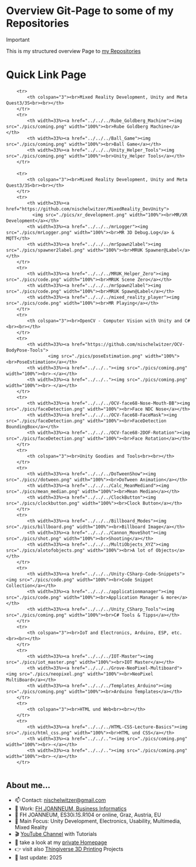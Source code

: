 # Overview Git-Page to some of my Repositories 

> [!IMPORTANT]  
> This is my structured overview Page to <a href="https://github.com/nischelwitzer?tab=repositories">my Repositories</a> 

# Quick Link Page

<table width=100%>

        <tr>
            <th colspan="3"><br>Mixed Reality Development, Unity and Meta Quest3/3S<br><br></th>
        </tr>        
        <tr>
            <th width=33%><a href="../../../Rube_Goldberg_Machine"><img src="./pics/coming.png" width="100%"><br>Rube Goldberg Machine</a></th>
            <th width=33%><a href="../../../Ball_Game"><img src="./pics/coming.png" width="100%"><br>Ball Game</a></th>
            <th width=33%><a href="../../../Unity_Helper_Tools"><img src="./pics/coming.png" width="100%"><br>Unity_Helper Tools</a></th>
        </tr>  
        
        <tr>
            <th colspan="3"><br>Mixed Reality Development, Unity and Meta Quest3/3S<br><br></th>
        </tr>        
        <tr>
            <th width=33%><a href="https://github.com/nischelwitzer/MixedReality_DevUnity">
              <img src="./pics/xr_development.png" width="100%"><br>MR/XR Development</a></th>
            <th width=33%><a href="../../../mrLogger"><img src="./pics/mrLogger.png" width="100%"><br>MR 3D Debug.Log</a> & MQTT</th>
            <th width=33%><a href="../../../mrSpawn2label"><img src="./pics/spawner2label.png" width="100%"><br>MRUK Spawner@Label</a></th>
        </tr>
        <tr>
            <th width=33%><a href="../../../MRUK_Helper_Zero"><img src="./pics/code.png" width="100%"><br>MRUK Scene Zero</a></th>
            <th width=33%><a href="../../../mrSpawn2label"><img src="./pics/code.png" width="100%"><br>MRUK Spawn@Label</a></th>
            <th width=33%><a href="../../../mixed_reality_player"><img src="./pics/code.png" width="100%"><br>MR Playing</a></th>
        </tr>        
        <tr>
            <th colspan="3"><br>OpenCV - Computer Vision with Unity and C#<br><br></th>
        </tr>          
        <tr>
            <th width=33%><a href="https://github.com/nischelwitzer/OCV-BodyPose-Tools">
                    <img src="./pics/poseEstimation.png" width="100%"><br>PoseEstimation</a></th>
            <th width=33%><a href="../../.."><img src="./pics/coming.png" width="100%"><br>-</a></th>
            <th width=33%><a href="../../.."><img src="./pics/coming.png" width="100%"><br>-</a></th>
        </tr>
        <tr>
            <th width=33%><a href="../../../OCV-face68-Nose-Mouth-BB"><img src="./pics/faceDetection.png" width="100%"><br>Face NDC Nose</a></th>            
            <th width=33%><a href="../../../OCV-face68-FaceMask"><img src="./pics/faceDetection.png" width="100%"><br>FaceDetection BoundingBox</a></th>
            <th width=33%><a href="../../../OCV-face68-2DOF-Rotation"><img src="./pics/faceDetection.png" width="100%"><br>Face Rotation</a></th>
        </tr>       
        <tr>
            <th colspan="3"><br>Unity Goodies and Tools<br><br></th>
        </tr>
        <tr>
            <th width=33%><a href="../../../DoTweenShow"><img src="./pics//dotween.png" width="100%"><br>DoTween Animation</a></th>
            <th width=33%><a href="../../../Calc_MeanMediand"><img src="./pics/mean_median.png" width="100%"><br>Mean Median</a></th>
            <th width=33%><a href="../../../ClockButton"><img src="./pics/clockbutton.png" width="100%"><br>Clock Button</a></th>
        </tr>
        <tr>
            <th width=33%><a href="../../../Billboard_Modes"><img src="./pics/billboard.png" width="100%"><br>Billboard Image</a></th>
            <th width=33%><a href="../../../Cannon_MoveShot"><img src="./pics/shot.png" width="100%"><br>Shooting</a></th>
            <th width=33%><a href="../../../MultiObjects_XYZ"><img src="./pics/alotofobjects.png" width="100%"><br>A lot of Objects</a></th>
        </tr>
        <tr>
            <th width=33%><a href="../../../Unity-CSharp-Code-Snippets"><img src="./pics/code.png" width="100%"><br>Code Snippet Collection</a></th>
            <th width=33%><a href="../../../applicationmanager"><img src="./pics/code.png" width="100%"><br>Application Manager & more</a></th>
            <th width=33%><a href="../../../Unity_CSharp_Tools"><img src="./pics/coming.png" width="100%"><br>C# Tools & Tipps</a></th>
        </tr>
        <tr>
            <th colspan="3"><br>IoT and Electronics, Arduino, ESP, etc.<br><br></th>
        </tr>            
        <tr>
            <th width=33%><a href="../../../IOT-Master"><img src="./pics/iot_master.png" width="100%"><br>IOT Master</a></th>
            <th width=33%><a href="../../../Grove-NeoPixel-Multiboard"><img src="./pics/neopixel.png" width="100%"><br>NeoPixel MultiBoard</a></th>
            <th width=33%><a href="../../../Templates_Arduino"><img src="./pics/coming.png" width="100%"><br>Arduino Templates</a></th>
        </tr>      
        <tr>
            <th colspan="3"><br>HTML und Web<br><br></th>
        </tr>
        <tr>
            <th width=33%><a href="../../../HTML-CSS-Lecture-Basics"><img src="./pics/html_css.png" width="100%"><br>HTML und CSS</a></th>
            <th width=33%><a href="../../.."><img src="./pics/coming.png" width="100%"><br>-</a></th>
            <th width=33%><a href="../../.."><img src="./pics/coming.png" width="100%"><br>-</a></th>
        </tr>
</table>

## About me...

* 📫 Contact: nischelwitzer@gmail.com 
* 👥 Work: [FH JOANNEUM, Business Informatics](https://www.fh-joanneum.at/hochschule/person/alexander-nischelwitzer/)
* 📍 FH JOANNEUM, ES30i.1S.R104 or online, Graz, Austria, EU
* 🙌 Main Focus: Unity Development, Electronics, Usability, Multimedia, Mixed Reality
* 🎬 [YouTube Channel](https://www.youtube.com/@AlexanderKNischelwitzer) with Tutorials
* 👾 take a look at my <a href="http://www.nischelwitzer.com" target="_blank">private Homepage</a>
* 👉 visit also <a href="https://www.thingiverse.com/nischi" target="_blank">Thingiverse 3D Printing</a> Projects
* 📅 last update: 2025

